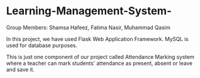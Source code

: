 # Learning-Management-System-

Group Members: Shamsa Hafeez, Fatima Nasir, Muhammad Qasim 

In this project, we have used Flask Web Application Framework. MySQL is used for database purposes.

This is just one component of our project called Attendance Marking system where a teacher can mark students' attendance as present, absent or leave and save it. 
